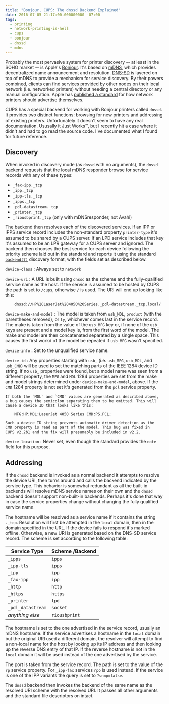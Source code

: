```yaml
---
title: "Bonjour, CUPS: The dnssd Backend Explained"
date: 2016-07-05 21:17:00.000000000 -07:00
tags:
  - printing
  - network-printing-is-hell
  - cups
  - bonjour
  - dnssd
  - mdns
---
```


Probably the most pervasive system for printer discovery -- at least in
the SOHO market -- is Apple's [Bonjour]. It's based on [mDNS], which
provides decentralized name announcement and resolution. [DNS-SD] is
layered on top of mDNS to provide a mechanism for service discovery. By
their powers combined, clients can find services provided by other nodes
on their local network (i.e. networked printers) without needing a
central directory or any manual configuration. Apple has [published a
standard][airprint] for how network printers should advertise themselves.

[Bonjour]: https://developer.apple.com/bonjour/
[mDNS]: https://tools.ietf.org/html/rfc6762
[DNS-SD]: https://tools.ietf.org/html/rfc6763
[airprint]: https://developer.apple.com/bonjour/printing-specification/bonjourprinting-1.2.pdf


CUPS has a special backend for working with Bonjour printers called
`dnssd`. It provides two distinct functions: browsing for new printers
and addressing of existing printers. Unfortunately it doesn't seem to
have any real documentation. Ususally it Just Works&trade;, but I recently
hit a case where it didn't and had to go read the source code. I've
documented what I found for future reference.


## Discovery

When invoked in discovery mode (as `dnssd` with no arguments), the
`dnssd` backend requests that the local mDNS responder browse for
service records with any of these types:

* `_fax-ipp._tcp`
* `_ipp._tcp`
* `_ipp-tls._tcp`
* `_ipps._tcp`
* `_pdl-datastream._tcp`
* `_printer._tcp`
* `_riousbprint._tcp` (only with mDNSresponder, not Avahi)

The backend then resolves each of the discovered services.  If an IPP or
IPPS service record includes the non-standard property `printer-type`
it's assumed to be shared by a CUPS server. If an LPD service includes
that key it's assumed to be an LPR gateway for a CUPS server and
ignored.  The backend then chooses the best service for each device
following the priority scheme laid out in the standard and reports it
using the standard [`backend(7)`][man-backend] discovery format, with
the fields set as described below.

[man-backend]: https://www.cups.org/documentation.php/doc-1.7/man-backend.html#DEVICE_DISCOVERY


`device-class`
:   Always set to `network`

`device-uri`
:   A URL is built using `dnssd` as the scheme and the fully-qualified
    service name as the host. If the service is assumed to be hosted by
    CUPS the path is set to `/cups`, otherwise `/` is used. The URI will
    end up looking like this:

        dnssd://HP%20LaserJet%204050%20Series._pdl-datastream._tcp.local/

`device-make-and-model`
:   The model is taken from `usb_MDL`, `product` (with the parentheses
    removed), or `ty`, whichever comes last in the service record. The
    make is taken from the value of the `usb_MFG` key or, if none of the
    `usb_` keys are present and a model key is, from the first word of
    the model. The make and model are then concatenated separated by a
    single space. This causes the first workd of the model be repeated
    if `usb_MFG` wasn't specified.

`device-info`
:   Set to the unqualified service name.

`device-id`
:   Any properties starting with `usb_` (i.e. `usb_MFG`, `usb_MDL`, and
    `usb_CMD`) will be used to set the matching parts of the IEEE 1284
    device ID string. If no `usb_` properties were found, but a model
    name was seen from a different property, the `MFG` and `MDL` 1284
    properties are set from the make and model strings determined under
    `device-make-and-model`, above. If the `CMD` 1284 property is not
    set it's generated from the `pdl` service property.

    If both the `MDL` and `CMD` values are generated as described above,
    a bug causes the semicolon separating them to be omitted. This will
    cause a device ID that looks like this:

        MFG:HP;MDL:LaserJet 4050 Series CMD:PS,PCL;

    Such a device ID string prevents automatic driver detection as the
    CMD property is read as part of the model. This bug was fixed in
    CUPS v2.2b1 and the fix will presumably be included in v2.2.

`device-location`
:   Never set, even though the standard provides the `note` field for
    this purpose.



## Addressing

If the `dnssd` backend is invoked as a normal backend it attempts to
resolve the device URI, then turns around and calls the backend
indicated by the service type. This behavior is somewhat redundant as
all the built-in backends will resolve mDNS service names on their own
and the `dnssd` backend doesn't support non-built-in backends. Perhaps
it's done that way in case the service properties change without
changing the fully qualified service name.

The hostname will be resolved as a service name if it contains the
string `._tcp`. Resolution will first be attempted in the `local`
domain, then in the domain specified in the URL. If the device fails to
respond it's marked offline. Otherwise, a new URI is generated based on
the DNS-SD service record. The scheme is set according to the following
table:

| Service Type      | Scheme /Backend |
|-------------------|-----------------|
| `_ipps`           | `ipps`          |
| `_ipp-tls`        | `ipps`          |
| `_ipp`            | `ipp`           |
| `_fax-ipp`        | `ipp`           |
| `_http`           | `http`          |
| `_https`          | `https`         |
| `_printer`        | `lpd`           |
| `_pdl_datastream` | `socket`        |
| *anything else*   | `riousbprint`   |


The hostname is set to the one advertised in the service record, usually
an mDNS hostname. If the service advertises a hostname in the `local`
domain but the original URI used a different domain, the resolver will
attempt to find a non-local name for the host by looking up its IP
address and then looking up the reverse DNS entry of that IP.  If the
reverse hostname is not in the `local` domain it will be used instead of
the one advertised by the service.

The port is taken from the service record. The path is set to the value
of the `rp` service property. For `_ipp-fax` services `rpo` is used
instead. If the service is one of the IPP variants the query is set to
`?snmp=false`.

The `dnssd` backend then invokes the backend of the same name as the
resolved URI scheme with the resolved URI. It passes all other arguments
and the standard file descriptors on intact.
